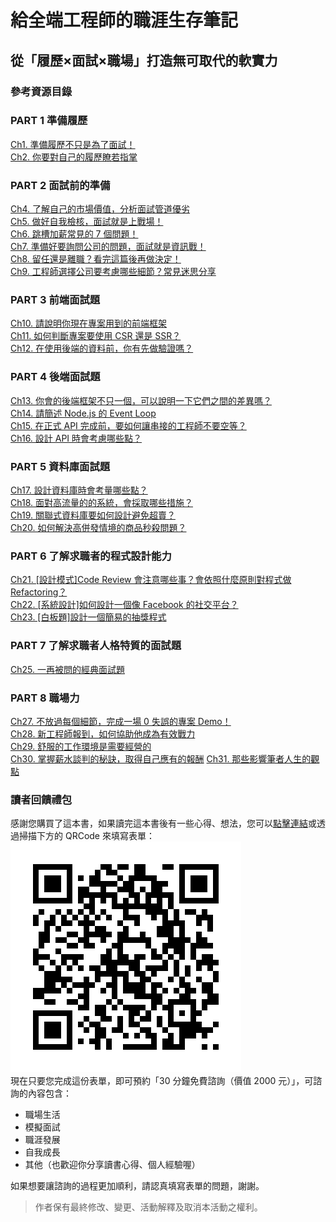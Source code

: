 # 給全端工程師的職涯生存筆記

## 從「履歷×面試×職場」打造無可取代的軟實力

### 參考資源目錄

### PART 1 準備履歷

[Ch1. 準備履歷不只是為了面試！](/PART_1_準備履歷/Ch1)  
[Ch2. 你要對自己的履歷瞭若指掌](/PART_1_準備履歷/Ch2)

### PART 2 面試前的準備

[Ch4. 了解自己的市場價值，分析面試管道優劣](/PART_2_面試前的準備/Ch4)  
[Ch5. 做好自我檢核，面試就是上戰場！](/PART_2_面試前的準備/Ch5)  
[Ch6. 跳槽加薪常見的 7 個問題！](/PART_2_面試前的準備/Ch6)  
[Ch7. 準備好要詢問公司的問題，面試就是資訊戰！](/PART_2_面試前的準備/Ch7)  
[Ch8. 留任還是離職？看完這篇後再做決定！](/PART_2_面試前的準備/Ch8)  
[Ch9. 工程師選擇公司要考慮哪些細節？常見迷思分享](/PART_2_面試前的準備/Ch9)

### PART 3 前端面試題

[Ch10. 請說明你現在專案用到的前端框架](/PART_3_前端面試題/Ch10)  
[Ch11. 如何判斷專案要使用 CSR 還是 SSR？](/PART_3_前端面試題/Ch11)  
[Ch12. 在使用後端的資料前，你有先做驗證嗎？](/PART_3_前端面試題/Ch12)

### PART 4 後端面試題

[Ch13. 你會的後端框架不只一個，可以說明一下它們之間的差異嗎？](/PART_4_後端面試題/Ch13)  
[Ch14. 請簡述 Node.js 的 Event Loop](/PART_4_後端面試題/Ch14)  
[Ch15. 在正式 API 完成前，要如何讓串接的工程師不要空等？](/PART_4_後端面試題/Ch15)  
[Ch16. 設計 API 時會考慮哪些點？](/PART_4_後端面試題/Ch16)

### PART 5 資料庫面試題

[Ch17. 設計資料庫時會考量哪些點？](/PART_5_資料庫面試題/Ch17)  
[Ch18. 面對高流量的的系統，會採取哪些措施？](/PART_5_資料庫面試題/Ch18)  
[Ch19. 關聯式資料庫要如何設計避免超賣？](/PART_5_資料庫面試題/Ch19)  
[Ch20. 如何解決高併發情境的商品秒殺問題？](/PART_5_資料庫面試題/Ch20)

### PART 6 了解求職者的程式設計能力

[Ch21. [設計模式]Code Review 會注意哪些事？會依照什麼原則對程式做 Refactoring？](/PART_6_了解求職者的程式設計能力/Ch21)  
[Ch22. [系統設計]如何設計一個像 Facebook 的社交平台？](/PART_6_了解求職者的程式設計能力/Ch22)  
[Ch23. [白板題]設計一個簡易的抽獎程式](/PART_6_了解求職者的程式設計能力/Ch23)

### PART 7 了解求職者人格特質的面試題

[Ch25. 一再被問的經典面試題](/PART_7_了解求職者人格特質的面試題/Ch25)

### PART 8 職場力

[Ch27. 不放過每個細節，完成一場 0 失誤的專案 Demo！](/PART_8_職場力/Ch27)  
[Ch28. 新工程師報到，如何協助他成為有效戰力](/PART_8_職場力/Ch28)  
[Ch29. 舒服的工作環境是需要經營的](/PART_8_職場力/Ch29)  
[Ch30. 掌握薪水談判的秘訣，取得自己應有的報酬](/PART_8_職場力/Ch30)
[Ch31. 那些影響筆者人生的觀點](/PART_8_職場力/Ch31)

### 讀者回饋禮包

感謝您購買了這本書，如果讀完這本書後有一些心得、想法，您可以[點擊連結](https://forms.gle/SpgKD6MfCGHENEXbA)或透過掃描下方的 QRCode 來填寫表單：  
![image](./img/31-1.png)  
現在只要您完成這份表單，即可預約「30 分鐘免費諮詢（價值 2000 元）」，可諮詢的內容包含：

- 職場生活
- 模擬面試
- 職涯發展
- 自我成長
- 其他（也歡迎你分享讀書心得、個人經驗喔）

如果想要讓諮詢的過程更加順利，請認真填寫表單的問題，謝謝。

> 作者保有最終修改、變更、活動解釋及取消本活動之權利。
